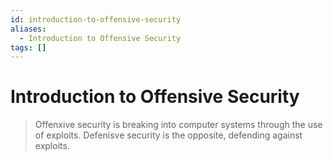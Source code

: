 ```yaml
---
id: introduction-to-offensive-security
aliases:
  - Introduction to Offensive Security
tags: []
---
```


# Introduction to Offensive Security

> Offenxive security is breaking into computer systems through the use of exploits.
> Defenisve security is the opposite, defending against exploits.
